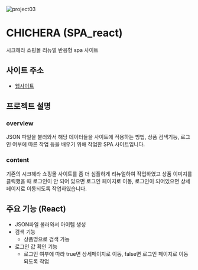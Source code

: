 ![project03](https://user-images.githubusercontent.com/110226576/209822860-1996ed6c-da0e-419e-ac08-01770da23e5a.png)

# CHICHERA (SPA_react)
시크헤라 쇼핑몰 리뉴얼 반응형 spa 사이트

## 사이트 주소
- <a href="https://pcy09-spa01.netlify.app//" target="_blank">웹사이트</a>

## 프로젝트 설명

### overview
JSON 파일을 불러와서 해당 데이터들을 사이트에 적용하는 방법, 상품 검색기능, 로그인 여부에 따른 작업 등을 배우기 위해 작업한 SPA 사이트입니다. 
### content
기존의 시크헤라 쇼핑몰 사이트를 좀 더 심플하게 리뉴얼하여 작업하였고 상품 이미지를 클릭했을 때 로그인이 안 되어 있으면 로그인 페이지로 이동, 로그인이 되어있으면 상세페이지로 이동되도록 작업하였습니다.

## 주요 기능 (React)
* JSON파일 불러와서 아이템 생성
* 검색 기능
  - 상품명으로 검색 가능
* 로그인 값 확인 기능
  - 로그인 여부에 따라 true면 상세페이지로 이동, false면 로그인 페이지로 이동되도록 작업

